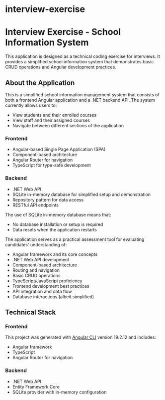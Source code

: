 # interview-exercise

# Interview Exercise - School Information System

This application is designed as a technical coding exercise for interviews. It provides a simplified school information system that demonstrates basic CRUD operations and Angular development practices.

## About the Application

This is a simplified school information management system that consists of both a frontend Angular application and a .NET backend API. The system currently allows users to:
- View students and their enrolled courses
- View staff and their assigned courses
- Navigate between different sections of the application

### Frontend
- Angular-based Single Page Application (SPA)
- Component-based architecture
- Angular Router for navigation
- TypeScript for type-safe development

### Backend
- .NET Web API
- SQLite in-memory database for simplified setup and demonstration
- Repository pattern for data access
- RESTful API endpoints

The use of SQLite in-memory database means that:
- No database installation or setup is required
- Data resets when the application restarts

The application serves as a practical assessment tool for evaluating candidates' understanding of:
- Angular framework and its core concepts
- .NET Web API development
- Component-based architecture
- Routing and navigation
- Basic CRUD operations
- TypeScript/JavaScript proficiency
- Frontend development best practices
- API integration and data flow
- Database interactions (albeit simplified)

## Technical Stack

### Frontend
This project was generated with [Angular CLI](https://github.com/angular/angular-cli) version 19.2.12 and includes:
- Angular framework
- TypeScript
- Angular Router for navigation

### Backend
- .NET Web API
- Entity Framework Core
- SQLite provider with in-memory configuration